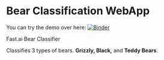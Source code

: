 # Bear Classification WebApp

You can try the demo over here:
[![Binder](https://mybinder.org/badge_logo.svg)](https://mybinder.org/v2/gh/amitdamri/FastAI-Repo/HEAD?urlpath=%2Fvoila%2Frender%2Fbears-classifier.ipynb)

Fast.ai Bear Classifier

Classifies 3 types of bears.
**Grizzly, Black,** and **Teddy Bears**.
